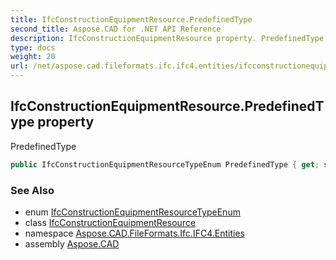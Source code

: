 ```yaml
---
title: IfcConstructionEquipmentResource.PredefinedType
second_title: Aspose.CAD for .NET API Reference
description: IfcConstructionEquipmentResource property. PredefinedType
type: docs
weight: 20
url: /net/aspose.cad.fileformats.ifc.ifc4.entities/ifcconstructionequipmentresource/predefinedtype/
---
```

## IfcConstructionEquipmentResource.PredefinedType property

PredefinedType

```csharp
public IfcConstructionEquipmentResourceTypeEnum PredefinedType { get; set; }
```

### See Also

* enum [IfcConstructionEquipmentResourceTypeEnum](../../../aspose.cad.fileformats.ifc.ifc4.types/ifcconstructionequipmentresourcetypeenum/)
* class [IfcConstructionEquipmentResource](../)
* namespace [Aspose.CAD.FileFormats.Ifc.IFC4.Entities](../../ifcconstructionequipmentresource/)
* assembly [Aspose.CAD](../../../)


